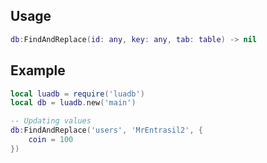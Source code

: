 ## Usage
```lua
db:FindAndReplace(id: any, key: any, tab: table) -> nil
```
## Example
```lua
local luadb = require('luadb')
local db = luadb.new('main')

-- Updating values
db:FindAndReplace('users', 'MrEntrasil2', {
    coin = 100
})
```